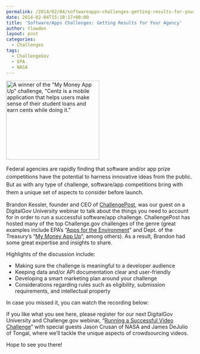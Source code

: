 ```yaml
---
permalink: /2014/02/04/softwareapps-challenges-getting-results-for-your-agency/
date: 2014-02-04T15:10:17+00:00
title: 'Software/Apps Challenges: Getting Results for Your Agency'
author: tlowden
layout: post
categories:
  - Challenges
tags:
  - ChallengeGov
  - EPA
  - NASA
---
```


[<img class="wp-image-121062 alignright" src="https://s3.amazonaws.com/sitesusa/wp-content/uploads/sites/212/2014/02/My-Money-App-Up-250x212.png" alt="A winner of the &quot;My Money App Up&quot; challenge, &quot;Centz is a mobile application that helps users make sense of their student loans and earn cents while doing it.&quot;" width="250" height="212" />](https://s3.amazonaws.com/sitesusa/wp-content/uploads/sites/212/2014/02/My-Money-App-Up.png)

<span style="line-height: 1.5em;">Federal agencies are rapidly finding that software and/or app prize competitions have the potential to harness innovative ideas from the public. But as with any type of challenge, software/app competitions bring with them a unique set of aspects to consider before launch.</span>

Brandon Kessler, founder and CEO of [ChallengePost](http://challengepost.com/), was our guest on a DigitalGov University webinar to talk about the things you need to account for in order to run a successful software/app challenge. ChallengePost has hosted many of the top Challenge.gov challenges of the genre (great examples include EPA&#8217;s &#8220;[Apps for the Environment](http://appsfortheenvironment.challengepost.com/)&#8221; and Dept. of the Treasury&#8217;s &#8220;[My Money App Up](http://mymoneyappup.challengepost.com/)&#8220;, among others). As a result, Brandon had some great expertise and insights to share.

Highlights of the discussion include:

  * Making sure the challenge is meaningful to a developer audience
  * Keeping data and/or API documentation clear and user-friendly
  * Developing a smart marketing plan around your challenge
  * Considerations regarding rules such as eligibility, submission requirements, and intellectual property

In case you missed it, you can watch the recording below:
  

  
If you like what you see here, please register for our next DigitalGov University and Challenge.gov webinar, &#8220;[Running a Successful Video Challenge](https://www.digitalgov.gov/events/)&#8221; with special guests Jason Crusan of NASA and James DeJulio of Tongal, where we&#8217;ll tackle the unique aspects of crowdsourcing videos.

Hope to see you there!